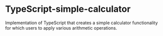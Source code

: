 # TypeScript-simple-calculator
Implementation of TypeScript that creates a simple calculator functionality for which users to apply various arithmetic operations. 
